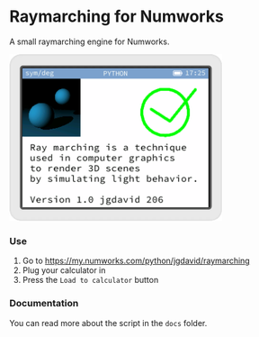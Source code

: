 # Raymarching for Numworks
A small raymarching engine for Numworks.

![Screenshot](docs/image.png)

### Use
1. Go to https://my.numworks.com/python/jgdavid/raymarching
2. Plug your calculator in
3. Press the `Load to calculator` button

### Documentation
You can read more about the script in the `docs` folder.
